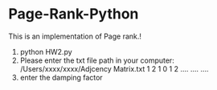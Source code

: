 # Page-Rank-Python

This is an implementation of Page rank.!

1. python HW2.py
2. Please enter the txt file path in your computer:
   /Users/xxxx/xxxx/Adjcency Matrix.txt
   1 2 1
   0 1 2
   ....
   ....
   ....
3. enter the damping factor
